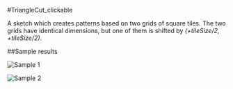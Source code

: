 #TriangleCut_clickable

A sketch which creates patterns based on two grids of square tiles. The two grids have identical dimensions, but one of them is shifted by *(+tileSize/2, +tileSize/2)*.

##Sample results

![Sample 1](https://github.com/panmihau/processing-sketches/blob/master/TriangleCut_clickable/attachments/sample-result-1.png)

![Sample 2](https://github.com/panmihau/processing-sketches/blob/master/TriangleCut_clickable/attachments/sample-result-1.png)
